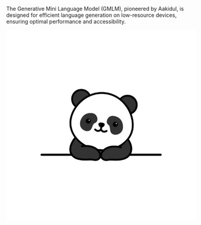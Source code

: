 The Generative Mini Language Model (GMLM), pioneered by Aakidul, is designed for efficient language generation on low-resource devices, ensuring optimal performance and accessibility.

<!DOCTYPE html>
<html lang="en">
<head>
    <meta charset="UTF-8">
</head>
<body>
    <img src="https://github.com/Aakidul/PandaAi/blob/main/Download%20Cute%20panda%20leaning%20on%20wall%20cartoon%20%20for%20free.jpeg" alt="IMG">
</body>
</html>


